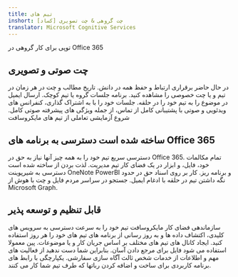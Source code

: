 ```yaml
---
title: تیم های
inshort: چت گروهی & چت تصویری [کساد]
translator: Microsoft Cognitive Services
---
```



توپی برای کار گروهی در Office 365 

## چت صوتی و تصویری
در حال حاضر برقراری ارتباط و حفظ همه در دانش. تاریخ مطالب و چت در هر زمان در تیم و یا چت خصوصی را مشاهده کنید. برنامه جلسات گروه یا تیم کوچک. ارسال ایمیل در موضوع را به تیم خود را در حلقه. جلسات خود را با به اشتراک گذاری، کنفرانس های ویدئویی و صوتی با پشتیبانی کامل از تماس، از جمله ویژگی های پیشرفته صوتی کامل. 
شروع آزمایشی تعاملی از تیم های مایکروسافت 

## ساخته شده است دسترسی به برنامه های Office 365
دسترسی سریع تیم خود را به همه چیز آنها نیاز به حق در Office 365. تمام مکالمات خود، فایل، و ابزار در یک فضای کار تیم مدیریت. لذت بردن از ساخته شده است دسترسی به شیرپوینت OneNote PowerBI و برنامه ریز. کار بر روی اسناد حق در حدود نگه داشتن تیم در حلقه با ادغام ایمیل. جستجو در سراسر مردم فایل و چت با هوش از Microsoft Graph. 

## قابل تنظیم و توسعه پذیر
سازماندهی فضای کار مایکروسافت تیم خود را به سرعت دسترسی به سرویس های کلیدی، اکتشاف داده ها و به روز رسانی از برنامه های تیم های خود را هر روز استفاده کنید. ایجاد کانال های تیم های مختلف بر اساس جریان کار و یا موضوعات. پین معمولا استفاده می شود فایل برای مرجع دادن آسان. بنابراین شما دست ندهید از فعالیت های مهم و اطلاعات از خدمات شخص ثالث آگاه سازی سفارشی. یکپارچگی با رابط های برنامه کاربردی برای ساخت و اضافه کردن رباتها که طرف تیم شما کار می کنند. 






